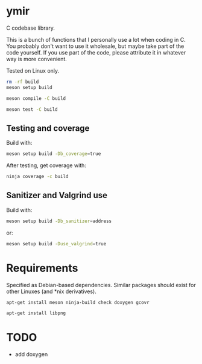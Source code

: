 # ymir

C codebase library.

This is a bunch of functions that I personally use a lot when coding in C.
You probably don't want to use it wholesale, but maybe take part of the code
yourself. If you use part of the code, please attribute it in whatever way
is more convenient.


Tested on Linux only.



```sh
rm -rf build
meson setup build

meson compile -C build

meson test -C build

```


## Testing and coverage

Build with:

```sh
meson setup build -Db_coverage=true
```

After testing, get coverage with:

```sh
ninja coverage -c build
```

## Sanitizer and Valgrind use

Build with:

```sh
meson setup build -Db_sanitizer=address
```

or:

```sh
meson setup build -Duse_valgrind=true
```


# Requirements

Specified as Debian-based dependencies. Similar packages should exist
for other Linuxes (and *nix derivatives).

```sh
apt-get install meson ninja-build check doxygen gcovr

apt-get install libpng
```

# TODO

- add doxygen
